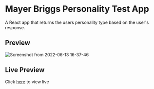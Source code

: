 # Mayer Briggs Personality Test App
A React app that returns the users personality type based on the user's response. 

## Preview 
![Screenshot from 2022-06-13 16-37-46](https://user-images.githubusercontent.com/64266194/173397111-89fb10a6-0355-4848-a7c5-b8ff29388d67.png)


## Live Preview
Click [here](https://princeibs.github.io/react-personality-test-app/) to view live
